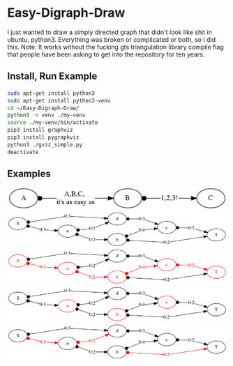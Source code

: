 # Easy-Digraph-Draw
I just wanted to draw a simply directed graph that didn't look like shit in ubuntu, python3. Everything was broken or complicated or both, so I did this. Note: It works without the fucking gts triangulation library compile flag that people have been asking to get into the repository for ten years.

## Install, Run Example

```bash
sudo apt-get install python3
sudo apt-get install python3-venv
cd ~/Easy-Digraph-Draw/
python3 -m venv ./my-venv
source ./my-venv/bin/activate
pip3 install graphviz
pip3 install pygraphviz
python3 ./gviz_simple.py
deactivate
```

## Examples

![example 0](https://github.com/darkhipo/Easy-Digraph-Draw/blob/master/examples/ABC.png "Example 0")
![example 1](https://github.com/darkhipo/Easy-Digraph-Draw/blob/master/examples/1.png "Example 1")
![example 2](https://github.com/darkhipo/Easy-Digraph-Draw/blob/master/examples/2.png "Example 2")
![example 3](https://github.com/darkhipo/Easy-Digraph-Draw/blob/master/examples/3.png "Example 3")
![example 4](https://github.com/darkhipo/Easy-Digraph-Draw/blob/master/examples/4.png "Example 4")
